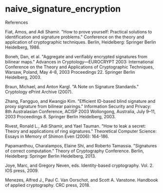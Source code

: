 # naive_signature_encryption

References

Fiat, Amos, and Adi Shamir. "How to prove yourself: Practical solutions to identification and signature problems." Conference on the theory and application of cryptographic techniques. Berlin, Heidelberg: Springer Berlin Heidelberg, 1986.

Boneh, Dan, et al. "Aggregate and verifiably encrypted signatures from bilinear maps." Advances in Cryptology—EUROCRYPT 2003: International Conference on the Theory and Applications of Cryptographic Techniques, Warsaw, Poland, May 4–8, 2003 Proceedings 22. Springer Berlin Heidelberg, 2003.

Braun, Michael, and Anton Kargl. "A Note on Signature Standards." Cryptology ePrint Archive (2007).

Zhang, Fangguo, and Kwangjo Kim. "Efficient ID-based blind signature and proxy signature from bilinear pairings." Information Security and Privacy: 8th Australasian Conference, ACISP 2003 Wollongong, Australia, July 9–11, 2003 Proceedings 8. Springer Berlin Heidelberg, 2003.

Rivest, Ronald L., Adi Shamir, and Yael Tauman. "How to leak a secret: Theory and applications of ring signatures." Theoretical Computer Science: Essays in Memory of Shimon Even (2006): 164-186.

Papamanthou, Charalampos, Elaine Shi, and Roberto Tamassia. "Signatures of correct computation." Theory of Cryptography Conference. Berlin, Heidelberg: Springer Berlin Heidelberg, 2013.

Joye, Marc, and Gregory Neven, eds. Identity-based cryptography. Vol. 2. IOS press, 2009.

Menezes, Alfred J., Paul C. Van Oorschot, and Scott A. Vanstone. Handbook of applied cryptography. CRC press, 2018.
